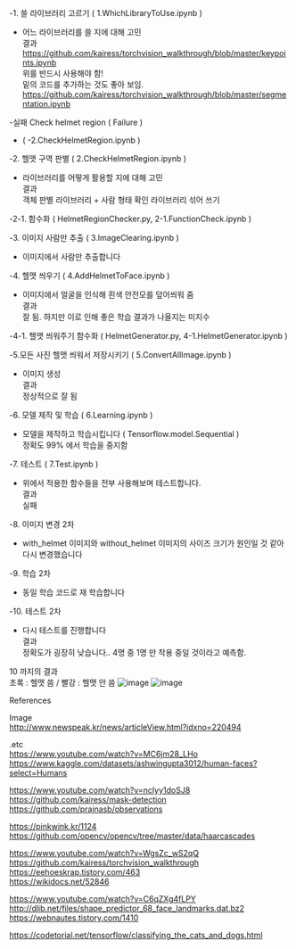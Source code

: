 -1. 쓸 라이브러리 고르기 ( 1.WhichLibraryToUse.ipynb )  
- 어느 라이브러리를 쓸 지에 대해 고민  
결과 
https://github.com/kairess/torchvision_walkthrough/blob/master/keypoints.ipynb  
위를 반드시 사용해야 함!  
밑의 코드를 추가하는 것도 좋아 보임.
https://github.com/kairess/torchvision_walkthrough/blob/master/segmentation.ipynb
  
-실패 Check helmet region ( Failure )  
- ( -2.CheckHelmetRegion.ipynb )  


-2. 헬맷 구역 판별 ( 2.CheckHelmetRegion.ipynb )  
- 라이브러리를 어떻게 활용할 지에 대해 고민  
결과  
객체 판별 라이브러리 + 사람 형태 확인 라이브러리 섞어 쓰기
  
-2-1. 함수화 ( HelmetRegionChecker.py, 2-1.FunctionCheck.ipynb )

-3. 이미지 사람만 추출 ( 3.ImageClearing.ipynb )
- 이미지에서 사람만 추출합니다

-4. 헬맷 씌우기 ( 4.AddHelmetToFace.ipynb )
- 이미지에서 얼굴을 인식해 흰색 안전모를 덮어씌워 줌  
결과  
잘 됨. 하지만 이로 인해 좋은 학습 결과가 나올지는 미지수  
  
-4-1. 헬맷 씌워주기 함수화 ( HelmetGenerator.py, 4-1.HelmetGenerator.ipynb )  
  
-5.모든 사진 헬맷 씌워서 저장시키기 ( 5.ConvertAllImage.ipynb )  
- 이미지 생성  
결과    
정상적으로 잘 됨 

-6. 모델 제작 및 학습 ( 6.Learning.ipynb )
- 모델을 제작하고 학습시킵니다 ( Tensorflow.model.Sequential )  
정확도 99% 에서 학습을 중지함

-7. 테스트 ( 7.Test.ipynb )
- 위에서 적용한 함수들을 전부 사용해보며 테스트합니다.  
결과  
실패  

-8. 이미지 변경 2차
- with_helmet 이미지와 without_helmet 이미지의 사이즈 크기가 원인일 것 같아 다시 변경했습니다

-9. 학습 2차
- 동일 학습 코드로 재 학습합니다

-10. 테스트 2차
- 다시 테스트를 진행합니다  
결과  
정확도가 굉장히 낮습니다.. 4명 중 1명 만 착용 중일 것이라고 예측함.  

10 까지의 결과  
초록 : 헬맷 씀 / 빨강 : 헬맷 안 씀
![image](https://user-images.githubusercontent.com/83905675/213908226-929b2ab6-1829-495c-a8ce-017d597b3073.png)
![image](https://user-images.githubusercontent.com/83905675/213908229-72aca9bc-02c7-49c0-98ac-bee2f6c4497e.png)


References  
  
Image  
http://www.newspeak.kr/news/articleView.html?idxno=220494  
  
.etc  
https://www.youtube.com/watch?v=MC6jm28_LHo  
https://www.kaggle.com/datasets/ashwingupta3012/human-faces?select=Humans  
  
https://www.youtube.com/watch?v=ncIyy1doSJ8  
https://github.com/kairess/mask-detection  
https://github.com/prajnasb/observations  
  
https://pinkwink.kr/1124  
https://github.com/opencv/opencv/tree/master/data/haarcascades  
  
https://www.youtube.com/watch?v=WgsZc_wS2qQ  
https://github.com/kairess/torchvision_walkthrough  
https://eehoeskrap.tistory.com/463  
https://wikidocs.net/52846  
  
https://www.youtube.com/watch?v=C6qZXg4fLPY  
http://dlib.net/files/shape_predictor_68_face_landmarks.dat.bz2  
https://webnautes.tistory.com/1410  
  
https://codetorial.net/tensorflow/classifying_the_cats_and_dogs.html  